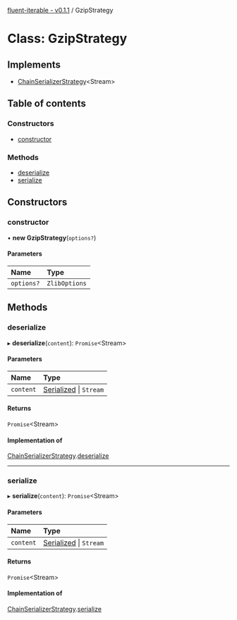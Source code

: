 [fluent-iterable - v0.1.1](../README.md) / GzipStrategy

# Class: GzipStrategy

## Implements

- [ChainSerializerStrategy](../interfaces/chainserializerstrategy.md)<Stream\>

## Table of contents

### Constructors

- [constructor](gzipstrategy.md#constructor)

### Methods

- [deserialize](gzipstrategy.md#deserialize)
- [serialize](gzipstrategy.md#serialize)

## Constructors

### constructor

• **new GzipStrategy**(`options?`)

#### Parameters

| Name | Type |
| :------ | :------ |
| `options?` | `ZlibOptions` |

## Methods

### deserialize

▸ **deserialize**(`content`): `Promise`<Stream\>

#### Parameters

| Name | Type |
| :------ | :------ |
| `content` | [Serialized](../README.md#serialized) \| `Stream` |

#### Returns

`Promise`<Stream\>

#### Implementation of

[ChainSerializerStrategy](../interfaces/chainserializerstrategy.md).[deserialize](../interfaces/chainserializerstrategy.md#deserialize)

___

### serialize

▸ **serialize**(`content`): `Promise`<Stream\>

#### Parameters

| Name | Type |
| :------ | :------ |
| `content` | [Serialized](../README.md#serialized) \| `Stream` |

#### Returns

`Promise`<Stream\>

#### Implementation of

[ChainSerializerStrategy](../interfaces/chainserializerstrategy.md).[serialize](../interfaces/chainserializerstrategy.md#serialize)
